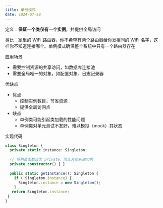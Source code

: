 ```yaml
---
title: 单例模式
date: 2024-07-28
---
```

定义：**保证一个类仅有一个实例**，并提供全局访问

类比：家里的 WiFi 路由器，你不希望有两个路由器给你发相同的 WiFi 名字，这样你不知道连接哪个。单例模式确保整个系统中只有一个路由器存在

应用场景

- 需要控制资源的共享访问，如数据库连接池
- 需要全局唯一的对象，如配置对象、日志记录器

优缺点

- 优点
    - 控制实例数目，节省资源
    - 提供全局访问点
- 缺点
    - 单例类可能引起类加载的性能问题
    - 单例类对单元测试不友好，难以模拟（mock）其状态

实现代码

```ts
class Singleton {
  private static instance: Singleton;
  
  // 将构造函数设为 private，防止外部新建实例
  private constructor() { }
  
  public static getInstance(): Singleton {
    if (!Singleton.instance) {
      Singleton.instance = new Singleton();
    }
   return Singleton.instance;
 }
}
```
